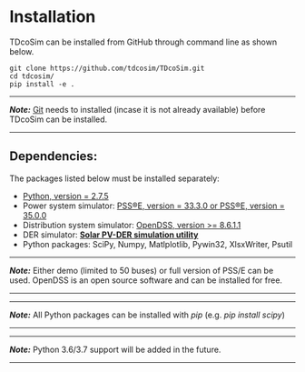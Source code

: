 # Installation
TDcoSim can be installed from GitHub through command line as shown below.

    git clone https://github.com/tdcosim/TDcoSim.git
    cd tdcosim/
    pip install -e .

***
***Note:*** [Git](https://git-scm.com/) needs to installed  (incase it is not already available) before TDcoSim can be installed.

***

## Dependencies:
The packages listed below must be installed separately:

* [Python, version = 2.7.5](https://www.python.org/)
* Power system simulator: [PSS®E, version =  33.3.0 or PSS®E, version =  35.0.0](https://new.siemens.com/global/en/products/energy/services/transmission-distribution-smart-grid/consulting-and-planning/pss-software/pss-e.html)
* Distribution system simulator: [OpenDSS, version >= 8.6.1.1](https://sourceforge.net/projects/electricdss/) 
* DER simulator: [**Solar PV-DER simulation utility**](https://github.com/sibyjackgrove/SolarPV-DER-simulation-utility)
* Python packages: SciPy, Numpy, Matlplotlib, Pywin32, XlsxWriter, Psutil

***
***Note:*** Either demo (limited to 50 buses) or full version of PSS/E can be used.  OpenDSS is an open source software and can be installed for free.

***
***
***Note:*** All Python packages can be installed with *pip* (e.g. *pip install scipy*)

***
***
***Note:*** Python 3.6/3.7 support will be added in the future.

***
